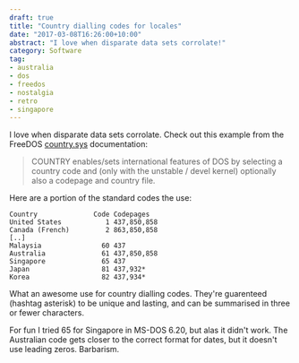 ```yaml
---
draft: true
title: "Country dialling codes for locales"
date: "2017-03-08T16:26:00+10:00"
abstract: "I love when disparate data sets corrolate!"
category: Software
tag:
- australia
- dos
- freedos
- nostalgia
- retro
- singapore
---
```

I love when disparate data sets corrolate. Check out this example from the FreeDOS [country.sys] documentation:

> COUNTRY enables/sets international features of DOS by selecting a
  country code and (only with the unstable / devel kernel) optionally
  also a codepage and country file. 

Here are a portion of the standard codes the use:

    Country              Code Codepages
    United States           1 437,850,858
    Canada (French)         2 863,850,858
    [..]
    Malaysia               60 437
    Australia              61 437,850,858
    Singapore              65 437
    Japan                  81 437,932*
    Korea                  82 437,934*

What an awesome use for country dialling codes. They're guarenteed (hashtag asterisk) to be unique and lasting, and can be summarised in three or fewer characters.

For fun I tried 65 for Singapore in MS-DOS 6.20, but alas it didn't work. The Australian code gets closer to the correct format for dates, but it doesn't use leading zeros. Barbarism.

[country.sys]: http://help.fdos.org/en/hhstndrd/base/cntrysys.htm

